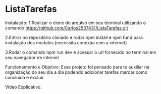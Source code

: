 # ListaTarefas

Instalação:
1.Realizar o clone do arquivo em seu terminal utilizando o comando:https://github.com/Carlos2537431/ListaTarefas.git

2.Entrar no repositório clonado e rodar npm install e npm fund para instalação dos modulos (necessita conexão com a internet)

3.Rodar o comando npm run dev e acessar o url fornecido no terminal em seu navegador de internet


Funcionamento e Objetivo:
Esse projeto foi pensado para te auxiliar na organização do seu dia a dia podendo adicionar tarefas marcar como concluida e excluir.

Video Explicativo:
